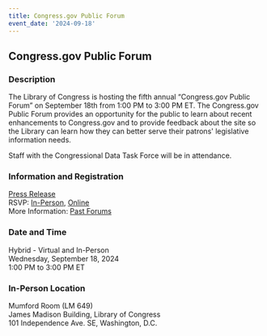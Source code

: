 ```yaml
---
title: Congress.gov Public Forum
event_date: '2024-09-18'
---
```


## Congress.gov Public Forum

### Description
The Library of Congress is hosting the fifth annual “Congress.gov Public Forum” on September 18th from 1:00 PM to 3:00 PM ET. The Congress.gov Public Forum provides an opportunity for the public to learn about recent enhancements to Congress.gov and to provide feedback about the site so the Library can learn how they can better serve their patrons' legislative information needs.  

Staff with the Congressional Data Task Force will be in attendance.  
  
### Information and Registration 
[Press Release](https://newsroom.loc.gov/news/library-of-congress-to-host-congress.gov-public-forum-on-sept.-18/s/3289c0fd-d00d-4d33-a86c-3f3fb032c494)  
RSVP: [In-Person](https://www.etix.com/ticket/p/95512784/a-congressgov-public-forum-washington-events-from-the-library-of-congress), [Online](https://loc.zoomgov.com/webinar/register/WN_7S-IVMzoSMGdQoOaDhi5Zw#/registration)  
More Information: [Past Forums](https://www.congress.gov/help/public-forums)    

### Date and Time  
Hybrid - Virtual and In-Person    
Wednesday, September 18, 2024  
1:00 PM to 3:00 PM ET  

### In-Person Location    
Mumford Room (LM 649)   
James Madison Building, Library of Congress   
101 Independence Ave. SE, Washington, D.C.   
    
